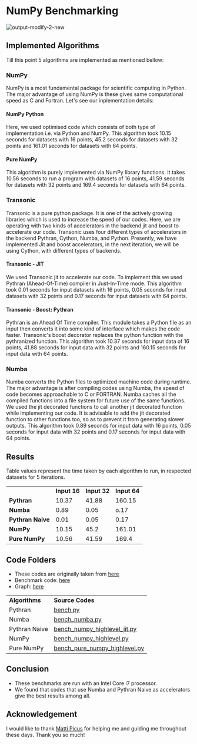 # NumPy Benchmarking


![output-modify-2-new](https://user-images.githubusercontent.com/62256509/127653679-5151e22d-d141-4621-abb9-b3e6dd7988b7.jpg)


## Implemented Algorithms

Till this point 5 algorithms are implemented as mentioned bellow:

### NumPy

NumPy is a most fundamental package for scientific computing in Python. The major advantage of using NumPy is these gives same computational speed as C and Fortran. Let's see our inplementation details:

#### NumPy Python

Here, we used optimised code which consists of both type of implementation i.e. via Python and NumPy. This algorithm took 10.15 seconds for datasets with 16 points, 45.2 seconds for datasets with 32 points and 161.01 seconds for datasets with 64 points. 

#### Pure NumPy

This algorithm is purely implemented via NumPy library functions. It takes 10.56 seconds to run a program with datasets of 16 points, 41.59 seconds for datasets with 32 points and 169.4 seconds for datasets with 64 points.

### Transonic

Transonic is a pure python package. It is one of the actively growing libraries which is used to increase the speed of our codes. Here, we are operating with two kinds of accelerators in the backend jit and boost to accelerate our code. Transonic uses four different types of accelerators in the backend Pythran, Cython, Numba, and Python. Presently, we have implemented Jit and boost accelerators, in the next iteration, we will be using Cython, with different types of backends.

#### Transonic - JIT

We used Transonic jit to accelerate our code. To implement this we used Pythran (Ahead-Of-Time) compiler in Just-In-Time mode. This algorithm took 0.01 seconds for input datasets with 16 points, 0.05 seconds for input datasets with 32 points and 0.17 seconds for input datasets with 64 points.
 
#### Transonic - Boost: Pythran

Pythran is an Ahead Of Time compiler. This module takes a Python file as an input then converts it into some kind of interface which makes the code faster. Transonic's boost decorator replaces the python function with the pythranized function. This algorithm took 10.37 seconds for input data of 16 points, 41.88 seconds for input data with 32 points and 160.15 seconds for input data with 64 points.

### Numba

Numba converts the Python files to optimized machine code during runtime. The major advantage is after compiling codes using Numba, the speed of code becomes approachable to C or FORTRAN. Numba caches all the compiled functions into a file system for future use of the same functions. We used the jit decorated functions to call another jit decorated function while implementing our code. It is advisable to add the jit decorated function to other functions too, so as to prevent it from generating slower outputs. This algorithm took 0.89 seconds for input data with 16 points, 0.05 seconds for input data with 32 points and 0.17 seconds for input data with 64 points.

## Results 

Table values represent the time taken by each algorithm to run, in respected datasets for 5 iterations.

<html>
<table>
 <tr>
  <td></td>
  <td><b>Input 16</b></td>
  <td><b>Input 32</b></td>
  <td><b>Input 64</b></td>
 </tr>
 <tr>
  <td><b>Pythran</b></td>
  <td>10.37</td>
  <td>41.88</td>
  <td>160.15</td>
 </td>
 <tr>
  <td><b>Numba</b></td>
  <td>0.89</td>
  <td>0.05</td>
  <td>o.17</td>
 </tr>
 <tr>
  <td><b>Pythran Naive</b></td>
  <td>0.01</td>
  <td>0.05</td>
  <td>0.17</td>
 </tr>
 <tr>
  <td><b>NumPy</b></td>
  <td>10.15</td>
  <td>45.2</td>
  <td>161.01</td>
 </tr>
 <tr>
  <td><b>Pure NumPy</b></td>
  <td>10.56</td>
  <td>41.59</td>
  <td>169.4</td>
 </tr>
</table>
</html>

## Code Folders

* These codes are originally taken from [here](https://github.com/paugier/nbabel)
* Benchmark code: [here](https://github.com/khushi-411/numpy-benchmarks/blob/0.3/python/benchmark-2.py)
* Graph: [here](https://github.com/khushi-411/numpy-benchmarks/blob/0.3/python/plot-modified-1.py)

<html>
 <table>
<tr> 
  <td><b>Algorithms</b></td>
  <td><b>Source Codes</b></td>
</tr>
<tr>
  <td>Pythran</td>
  <td> <a href = "https://github.com/khushi-411/numpy-benchmarks/blob/0.3/python/bench.py">bench.py</a></td>
</tr>
<tr> 
  <td>Numba</td>
  <td> <a href = "https://github.com/khushi-411/numpy-benchmarks/blob/0.3/python/bench_numba.py">bench_numba.py</a></td>
</tr>
<tr>
  <td>Pythran Naive</td>
  <td><a href = "https://github.com/khushi-411/numpy-benchmarks/blob/0.3/python/bench_numpy_highlevel_jit.py">bench_numpy_highlevel_jit.py</a></td>
</tr>
<tr>
  <td>NumPy</td>
  <td><a href = "https://github.com/khushi-411/numpy-benchmarks/blob/0.3/python/bench_numpy_highlevel.py">bench_numpy_highlevel.py</a></td>
</tr>
<tr>
  <td>Pure NumPy</td>
  <td><a href = "https://github.com/khushi-411/numpy-benchmarks/blob/0.3/python/bench_numpy_highlevel.py">bench_pure_numpy_highlevel.py</a></td>
</tr>
  </table>
</html>


## Conclusion

* These benchmarks are run with an Intel Core i7 processor.
* We found that codes that use Numba and Pythran Naive as accelerators give the best results among all.

## Acknowledgement

I would like to thank [Matti Picus](https://github.com/mattip) for helping me and guiding me throughout these days. Thank you so much!

